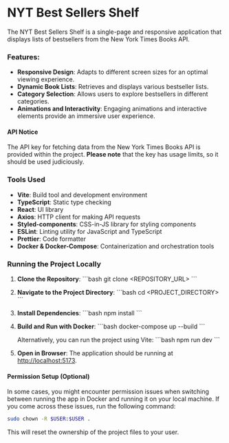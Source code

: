 # NYT Best Sellers Shelf

The NYT Best Sellers Shelf is a single-page and responsive application that displays lists of bestsellers from the New York Times Books API.

### Features:
- **Responsive Design**: Adapts to different screen sizes for an optimal viewing experience.
- **Dynamic Book Lists**: Retrieves and displays various bestseller lists.
- **Category Selection**: Allows users to explore bestsellers in different categories.
- **Animations and Interactivity**: Engaging animations and interactive elements provide an immersive user experience.

#### API Notice
The API key for fetching data from the New York Times Books API is provided within the project. **Please note** that the key has usage limits, so it should be used judiciously.

### Tools Used
- **Vite**: Build tool and development environment
- **TypeScript**: Static type checking
- **React**: UI library
- **Axios**: HTTP client for making API requests
- **Styled-components**: CSS-in-JS library for styling components
- **ESLint**: Linting utility for JavaScript and TypeScript
- **Prettier**: Code formatter
- **Docker & Docker-Compose**: Containerization and orchestration tools

### Running the Project Locally
1. **Clone the Repository**:
   \```bash
   git clone <REPOSITORY_URL>
   \```

2. **Navigate to the Project Directory**:
   \```bash
   cd <PROJECT_DIRECTORY>
   \```
3. **Install Dependencies**:
   \```bash
   npm install
   \```

4. **Build and Run with Docker**:
   \```bash
   docker-compose up --build
   \```

   Alternatively, you can run the project using Vite:
   \```bash
   npm run dev
   \```

5. **Open in Browser**: The application should be running at [http://localhost:5173](http://localhost:5173).

#### Permission Setup (Optional)
In some cases, you might encounter permission issues when switching between running the app in Docker and running it on your local machine. If you come across these issues, run the following command:

```bash
sudo chown -R $USER:$USER .
```
This will reset the ownership of the project files to your user.
